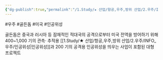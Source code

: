 ```yaml
---
{"dg-publish":true,"permalink":"/1.Study/★ 산업/항공,우주,방위 산업/2.우주/INFO_우주/골든돔/","created":"2025-07-25T20:02:30.740+09:00","updated":"2025-07-25T20:39:45.393+09:00"}
---
```


#우주 #골든돔 #미국 #인공위성

  골든돔은 중국과 러시아 등 잠재적인 적대국의 공격으로부터 미국 전역을 방어하기 위해 400~1,000 기의 관측· 추적용 [[1.Study/★ 산업/항공,우주,방위 산업/2.우주/INFO_우주/인공위성\|인공위성]]과 200 기의 공격용 인공위성을 띄우는 사업이 포함된 대형 프로젝트